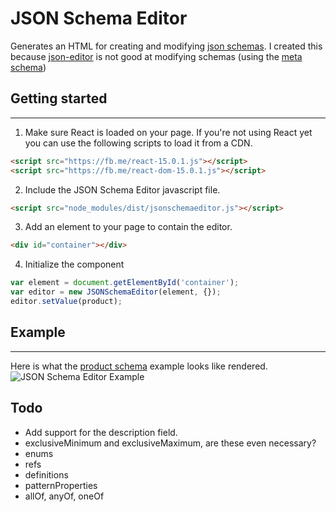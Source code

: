 # JSON Schema Editor

Generates an HTML for creating and modifying [json schemas](http://json-schema.org). I created this because [json-editor](https://github.com/jdorn/json-editor) is not good at modifying schemas (using the [meta schema](http://json-schema.org/schema))

## Getting started
--------------------
1. Make sure React is loaded on your page. If you're not using React yet you can use the following scripts to load it from a CDN.

```html
<script src="https://fb.me/react-15.0.1.js"></script>
<script src="https://fb.me/react-dom-15.0.1.js"></script>
```

2. Include the JSON Schema Editor javascript file.

```html
<script src="node_modules/dist/jsonschemaeditor.js"></script>
```

3. Add an element to your page to contain the editor.

```html
<div id="container"></div>
```

4. Initialize the component

```javascript
var element = document.getElementById('container');
var editor = new JSONSchemaEditor(element, {});
editor.setValue(product);
```

## Example
-------------
Here is what the [product schema](http://json-schema.org/example1.html) example looks like rendered.
![JSON Schema Editor Example](https://cloud.githubusercontent.com/assets/406149/14623022/a1a3c96e-058b-11e6-9cef-0b61ff242e8d.png)

## Todo
* Add support for the description field.
* exclusiveMinimum and exclusiveMaximum, are these even necessary?
* enums
* refs
* definitions
* patternProperties
* allOf, anyOf, oneOf